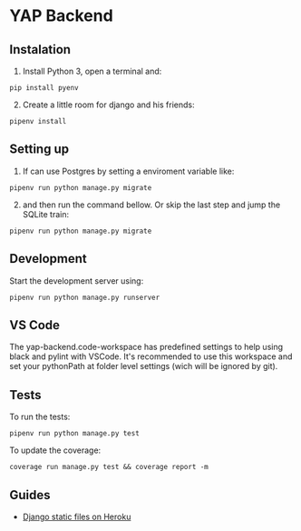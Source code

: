 # YAP Backend

## Instalation

1. Install Python 3, open a terminal and:

```
pip install pyenv
```

2. Create a little room for django and his friends:

```
pipenv install
```

## Setting up

1. If can use Postgres by setting a enviroment variable like:

```
pipenv run python manage.py migrate
```

2. and then run the command bellow. Or skip the last step and jump the SQLite train:

```
pipenv run python manage.py migrate
```

## Development

Start the development server using:

```
pipenv run python manage.py runserver
```

## VS Code

The yap-backend.code-workspace has predefined settings to help using black and pylint with VSCode. It's recommended to use this workspace and set your pythonPath at folder level settings (wich will be ignored by git).

## Tests

To run the tests:

```
pipenv run python manage.py test
```

To update the coverage:

```
coverage run manage.py test && coverage report -m
```

## Guides

- [Django static files on Heroku](https://devcenter.heroku.com/articles/django-assets#collectstatic-during-builds)
